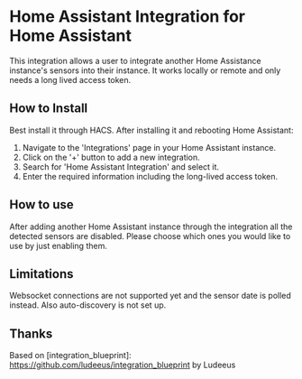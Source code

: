 # Home Assistant Integration for Home Assistant

This integration allows a user to integrate another Home Assistance instance's sensors into their instance. It works locally or remote and only needs a long lived access token.

## How to Install
Best install it through HACS. After installing it and rebooting Home Assistant:

1. Navigate to the 'Integrations' page in your Home Assistant instance.
2. Click on the '+' button to add a new integration.
3. Search for 'Home Assistant Integration' and select it.
4. Enter the required information including the long-lived access token.

## How to use
After adding another Home Assistant instance through the integration all the detected sensors are disabled. Please choose which ones you would like to use by just enabling them.

## Limitations
Websocket connections are not supported yet and the sensor date is polled instead. Also auto-discovery is not set up.

## Thanks

Based on [integration_blueprint]: https://github.com/ludeeus/integration_blueprint by Ludeeus